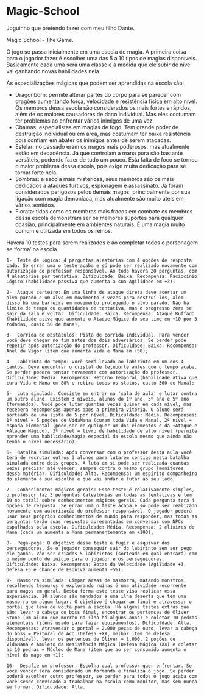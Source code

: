 # Magic-School
Joguinho que pretendo fazer com meu filho Dante.


Magic School - The Game.

O jogo se passa inicialmente em uma escola de magia.
A primeira coisa para o jogador fazer é escolher uma das 5 a 10 tipos de magias disponíveis. Basicamente cada uma será uma classe e à medida que ele subir de nível vai ganhando novas habilidades nela.

As especializações mágicas que podem ser aprendidas na escola são:
- Dragonborn: permite alterar partes do corpo para se parecer com dragões aumentando força, velocidade e resistência física em alto nível. Os membros dessa escola são considerados os mais fortes e rápidos, além de os maiores causadores de dano individual. Mas eles costumam ter problemas ao enfrentar vários inimigos de uma vez.
- Chamas: especialistas em magias de fogo. Tem grande poder de destruição individual ou em área, mas costumam ter baixa resistência pois confiam em abater os inimigos antes de serem atacadas.
- Estelar: no passado eram os magos mais poderosos, mas atualmente estão em decadência. Já que controlam a mana pura são bastante versáteis, podendo fazer de tudo um pouco. Esta falta de foco se tornou o maior problema dessa escola, pois exige muita dedicação para se tornar forte nela.
- Sombras: a escola mais misteriosa, seus membros são os mais dedicados a ataques furtivos, espionagem e assassinato. Já foram considerados perigosos pelos demais magos, principalmente por sua ligação com magia demoníaca, mas atualmente são muito úteis em vários sentidos.
- Florata: tidos como os membros mais fracos em combate os membros dessa escola demonstram ser os melhores suportes para qualquer ocasião, principalmente em ambientes naturais. É uma magia muito comum e utilizada em todos os reinos.

Haverá 10 testes para serem realizados e ao completar todos o personagem se ‘forma’ na escola.

    1-  Teste de lógica: 4 perguntas aleatórias com 4 opções de resposta cada. Se errar uma o teste acaba e só pode ser realizado novamente com autorização do professor responsável. Ao todo haverá 20 perguntas, com 4 aleatórias por tentativa. Dificuldade: Baixa. Recompensa: Raciocínio Lógico (habilidade passiva que aumenta a sua Agilidade em +3);
    
    2-  Ataque certeiro: Em uma linha de ataque direta deve acertar um alvo parado e um alvo em movimento 3 vezes para destruí-los, além disso há uma barreira em movimento protegendo o alvo parado. Não há limite de tempo ou quantidades de tentativa, mas o progresso zera se sair da sala e voltar. Dificuldade: Baixa. Recompensa: Ataque Buffado (habilidade ativa que aumenta o Ataque Mágico do seu time em +10 por 3 rodadas, custo 50 de Mana);
    
    3-  Corrida de obstáculos: Pista de corrida individual. Para vencer você deve chegar no fim antes dos dois adversários. Se perder pode repetir após autorização do professor. Dificuldade: Baixa. Recompensa: Anel do Vigor (item que aumenta Vida e Mana em +50);
    
    4-  Labirinto do tempo: Você será levado ao labirinto em um dos 4 cantos. Deve encontrar o cristal de teleporte antes que o tempo acabe. Se perder poderá tentar novamente com autorização do professor. Dificuldade: Média. Recompensa: Retorno Temporal (habilidade ativa que cura Vida e Mana em 80% e retira todos os status, custo 300 de Mana);

    5-  Luta simulada: Consiste em entrar na 'sala de aula' e lutar contra um outro aluno. Existem 3 níveis, alunos do 1º ano, 3º ano e 5º ano (formandos). Você pode lutar quantas vezes quiser em cada nível, mas receberá recompensas apenas após a primeira vitória. O aluno será sorteado de uma lista de 5 por nível. Dificuldade: Média. Recompensas: 1º nível = 5 poções de VidaMana (curam toda Vida e Mana), 2º nível = espada elemental (pode ser de qualquer um dos elementos e dá +Ataque e +Ataque Mágico), 3º nível = livro de habilidade de alto nível (permite aprender uma habilidade/magia especial da escola mesmo que ainda não tenha o nível necessário);
    
    6-  Batalha simulada: Após conversar com o professor desta aula você terá de recrutar outros 3 alunos para lutarem contigo nesta batalha simulada entre dois grupos. A luta em si pode ser realizada quantas vezes precisar até vencer, sempre contra o mesmo grupo (monitores dessa matéria). Dificuldade: Alta. Recompensa: um espírito companheiro do elemento a sua escolha e que vai andar e lutar ao seu lado;

    7-  Conhecimentos mágicos gerais: Esse teste é relativamente simples, o professor faz 3 perguntas (aleatórias em todas as tentativas e tem 10 no total) sobre conhecimentos mágicos gerais. Cada pergunta terá 4 opções de resposta. Se errar uma o teste acaba e só pode ser realizado novamente com autorização do professor responsável. O jogador poderá usar seus próprios conhecimentos de mundo para responder, mas todas as perguntas terão suas respostas apresentadas em conversas com NPCs espalhados pela escola. Dificuldade: Média. Recompensa: 2 elixires de Mana (cada um aumenta a Mana permanentemente em +100);
    
    8-  Pega-pega: O objetivo desse teste é fugir e esquivar dos perseguidores. Se o jogador consequir sair do labirinto sem ser pego ele ganha. Vão ser criados 5 labirintos (sorteado em qual entrará) com o mesmo ponto de início para o jogador e os perseguidores. Dificuldade: Baixa. Recompensa: Botas da Velocidade (Agilidade +3, Defesa +5 e chance de Esquiva aumenta +5%);
    
    9-  Masmorra simulada: Limpar áreas de masmorra, matando monstros, recolhendo tesouros e explorando ruinas é uma atividade recorrente para magos em geral. Desta forma este teste visa replicar essa experiência. 10 alunos são mandados a uma ilha deserta que tem uma masmorra em algum lugar. O objetivo é chegar ao final e atravessar o portal que leva de volta para a escola. Há alguns testes extras que são: levar a cabeça do boss final, encontrar os pertences de Oliver Stone (um aluno que morreu na ilha há alguns anos) e coletar 10 pedras elementais (itens usado para fazer equipamentos). Dificuldade: Alta. Recompensas: Atravessar o portal = 2.000 peças de ouro, levar a cabeça do boss = Peitoral de Aço (Defesa +XX, melhor item de defesa disponível), levar os pertences de Oliver = 1.000, 2 poções de VidaMana e Amuleto da Resistência Mágica (Defesa Mágica +XX) e coletar as 10 pedras = Núcleo de Mana (item que ao ser consumido aumenta o nível do mago em +1);
    
    10-  Desafie um professor: Escolha qual professor quer enfrentar. Se você vencer sera considerado um formando e finaliza o jogo. Se perder poderá escolher outro professor, se perder para todos o jogo acaba com você sendo convidado a trabalhar na escola como monitor, mas sem nunca se formar. Dificuldade: Alta.
